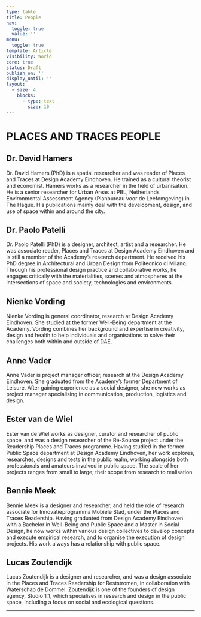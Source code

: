 ```yaml
---
type: table
title: People
nav:
  toggle: true
  value: ''
menu:
  toggle: true
template: Article
visibility: World
core: true
status: Draft
publish_on: ''
display_until: ''
layout:
  - size: 4
    blocks:
      - type: text
        size: 10
---
```


# PLACES AND TRACES PEOPLE

## Dr. David Hamers

Dr. David Hamers (PhD) is a spatial researcher and was reader of Places and Traces at Design Academy Eindhoven. He trained as a cultural theorist and economist. Hamers works as a researcher in the field of urbanisation. He is a senior researcher for Urban Areas at PBL, Netherlands Environmental Assessment Agency (Planbureau voor de Leefomgeving) in The Hague. His publications mainly deal with the development, design, and use of space within and around the city.

## Dr. Paolo Patelli

Dr. Paolo Patelli (PhD) is a designer, architect, artist and a researcher. He was associate reader, Places and Traces at Design Academy Eindhoven and is still a member of the Academy’s research department. He received his PhD degree in Architectural and Urban Design from Politecnico di Milano. Through his professional design practice and collaborative works, he engages critically with the materialities, scenes and atmospheres at the intersections of space and society, technologies and environments.

## Nienke Vording

Nienke Vording is general coordinator, research at Design Academy Eindhoven. She studied at the former Well-Being department at the Academy. Vording combines her background and expertise in creativity, design and health to help individuals and organisations to solve their challenges both within and outside of DAE.

## Anne Vader

Anne Vader is project manager officer, research at the Design Academy Eindhoven. She graduated from the Academy’s former Department of Leisure. After gaining experience as a social designer, she now works as project manager specialising in communication, production, logistics and design.

## Ester van de Wiel

Ester van de Wiel works as designer, curator and researcher of public space, and was a design researcher of the Re-Source project under the Readership Places and Traces programme. Having studied in the former Public Space department at Design Academy Eindhoven, her work explores, researches, designs and tests in the public realm, working alongside both professionals and amateurs involved in public space. The scale of her projects ranges from small to large; their scope from research to realisation.

## Bennie Meek

Bennie Meek is a designer and researcher, and held the role of research associate for Innovatieprogramma Mobiele Stad, under the Places and Traces Readership. Having graduated from Design Academy Eindhoven with a Bachelor in Well-Being and Public Space and a Master in Social Design, he now works within various design collectives to develop concepts and execute empirical research, and to organise the execution of design projects. His work always has a relationship with public space.

## Lucas Zoutendijk

Lucas Zoutendijk is a designer and researcher, and was a design associate in the Places and Traces Readership for Reststromen, in collaboration with Waterschap de Dommel. Zoutendijk is one of the founders of design agency, Studio 1:1, which specialises in research and design in the public space, including a focus on social and ecological questions.

---
